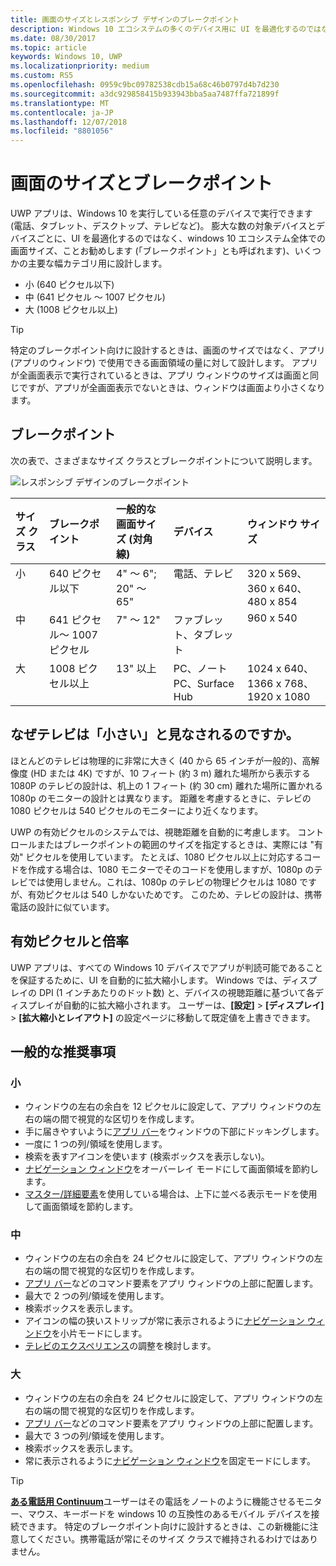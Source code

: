 ```yaml
---
title: 画面のサイズとレスポンシブ デザインのブレークポイント
description: Windows 10 エコシステムの多くのデバイス用に UI を最適化するのではなく、ブレークポイントと呼ばれるいくつかの主要な幅カテゴリ用に設計することをお勧めします。
ms.date: 08/30/2017
ms.topic: article
keywords: Windows 10, UWP
ms.localizationpriority: medium
ms.custom: RS5
ms.openlocfilehash: 0959c9bc09782538cdb15a68c46b0797d4b7d230
ms.sourcegitcommit: a3dc929858415b933943bba5aa7487ffa721899f
ms.translationtype: MT
ms.contentlocale: ja-JP
ms.lasthandoff: 12/07/2018
ms.locfileid: "8801056"
---
```

#  <a name="screen-sizes-and-breakpoints"></a>画面のサイズとブレークポイント

UWP アプリは、Windows 10 を実行している任意のデバイスで実行できます (電話、タブレット、デスクトップ、テレビなど)。 膨大な数の対象デバイスとデバイスごとに、UI を最適化するのではなく、windows 10 エコシステム全体での画面サイズ、ことお勧めします (「ブレークポイント」とも呼ばれます)、いくつかの主要な幅カテゴリ用に設計します。 
- 小 (640 ピクセル以下)
- 中 (641 ピクセル ～ 1007 ピクセル)
- 大 (1008 ピクセル以上)

> [!TIP]
> 特定のブレークポイント向けに設計するときは、画面のサイズではなく、アプリ (アプリのウィンドウ) で使用できる画面領域の量に対して設計します。 アプリが全画面表示で実行されているときは、アプリ ウィンドウのサイズは画面と同じですが、アプリが全画面表示でないときは、ウィンドウは画面より小さくなります。

## <a name="breakpoints"></a>ブレークポイント
次の表で、さまざまなサイズ クラスとブレークポイントについて説明します。

![レスポンシブ デザインのブレークポイント](images/breakpoints/size-classes.svg)

<table>
<thead>
<tr class="header">
<th align="left">サイズ クラス</th>
<th align="left">ブレークポイント</th>
<th align="left">一般的な画面サイズ (対角線)</th>
<th align="left">デバイス</th>
<th align="left">ウィンドウ サイズ</th>
</tr>
</thead>
<tbody>
<tr class="even">
<td style="vertical-align:top;">小</td>
<td style="vertical-align:top;">640 ピクセル以下</td>
<td style="vertical-align:top;">4&quot; ～ 6&quot;; 20&quot; ～ 65&quot;</td>
<td style="vertical-align:top;">電話、テレビ</td>
<td style="vertical-align:top;">320 x 569、360 x 640、480 x 854</td>
</tr>
<tr class="odd">
<td style="vertical-align:top;">中</td>
<td style="vertical-align:top;">641 ピクセル～ 1007 ピクセル</td>
<td style="vertical-align:top;">7&quot; ～ 12&quot;</td>
<td style="vertical-align:top;">ファブレット、タブレット</td>
<td style="vertical-align:top;">960 x 540</td>
</tr>
<tr class="even">
<td style="vertical-align:top;">大</td>
<td style="vertical-align:top;">1008 ピクセル以上</td>
<td style="vertical-align:top;">13&quot; 以上</td>
<td style="vertical-align:top;">PC、ノート PC、Surface Hub</td>
<td style="vertical-align:top;">1024 x 640、1366 x 768、1920 x 1080</td>
</tr>
</tbody>
</table>

## <a name="why-are-tvs-considered-small"></a>なぜテレビは「小さい」と見なされるのですか。 

ほとんどのテレビは物理的に非常に大きく (40 から 65 インチが一般的)、高解像度 (HD または 4K) ですが、10 フィート (約 3 m) 離れた場所から表示する 1080P のテレビの設計は、机上の 1 フィート (約 30 cm) 離れた場所に置かれる 1080p のモニターの設計とは異なります。 距離を考慮するときに、テレビの 1080 ピクセルは 540 ピクセルのモニターにより近くなります。

UWP の有効ピクセルのシステムでは、視聴距離を自動的に考慮します。 コントロールまたはブレークポイントの範囲のサイズを指定するときは、実際には "有効" ピクセルを使用しています。 たとえば、1080 ピクセル以上に対応するコードを作成する場合は、1080 モニターでそのコードを使用しますが、1080p のテレビでは使用しません。これは、1080p のテレビの物理ピクセルは 1080 ですが、有効ピクセルは 540 しかないためです。 このため、テレビの設計は、携帯電話の設計に似ています。

## <a name="effective-pixels-and-scale-factor"></a>有効ピクセルと倍率

UWP アプリは、すべての Windows 10 デバイスでアプリが判読可能であることを保証するために、UI を自動的に拡大縮小します。 Windows では、ディスプレイの DPI (1 インチあたりのドット数) と、デバイスの視聴距離に基づいて各ディスプレイが自動的に拡大縮小されます。 ユーザーは、**[設定]** > **[ディスプレイ]** > **[拡大縮小とレイアウト]** の設定ページに移動して既定値を上書きできます。 


## <a name="general-recommendations"></a>一般的な推奨事項

### <a name="small"></a>小
- ウィンドウの左右の余白を 12 ピクセルに設定して、アプリ ウィンドウの左右の端の間で視覚的な区切りを作成します。
- 手に届きやすいように[アプリ バー](../controls-and-patterns/app-bars.md)をウィンドウの下部にドッキングします。
- 一度に 1 つの列/領域を使用します。
- 検索を表すアイコンを使います (検索ボックスを表示しない)。
- [ナビゲーション ウィンドウ](../controls-and-patterns/navigationview.md)をオーバーレイ モードにして画面領域を節約します。
- [マスター/詳細要素](../controls-and-patterns/master-details.md)を使用している場合は、上下に並べる表示モードを使用して画面領域を節約します。

### <a name="medium"></a>中
- ウィンドウの左右の余白を 24 ピクセルに設定して、アプリ ウィンドウの左右の端の間で視覚的な区切りを作成します。
- [アプリ バー](../controls-and-patterns/app-bars.md)などのコマンド要素をアプリ ウィンドウの上部に配置します。
- 最大で 2 つの列/領域を使用します。
- 検索ボックスを表示します。
- アイコンの幅の狭いストリップが常に表示されるように[ナビゲーション ウィンドウ](../controls-and-patterns/navigationview.md)を小片モードにします。
- [テレビのエクスペリエンス](http://go.microsoft.com/fwlink/?LinkId=760736)の調整を検討します。

### <a name="large"></a>大
- ウィンドウの左右の余白を 24 ピクセルに設定して、アプリ ウィンドウの左右の端の間で視覚的な区切りを作成します。
- [アプリ バー](../controls-and-patterns/app-bars.md)などのコマンド要素をアプリ ウィンドウの上部に配置します。
- 最大で 3 つの列/領域を使用します。
- 検索ボックスを表示します。
- 常に表示されるように[ナビゲーション ウィンドウ](../controls-and-patterns/navigationview.md)を固定モードにします。

>[!TIP] 
> [**ある電話用 Continuum**](http://go.microsoft.com/fwlink/p/?LinkID=699431)ユーザーはその電話をノートのように機能させるモニター、マウス、キーボードを windows 10 の互換性のあるモバイル デバイスを接続できます。 特定のブレークポイント向けに設計するときは、この新機能に注意してください。携帯電話が常にそのサイズ クラスで維持されるわけではありません。


